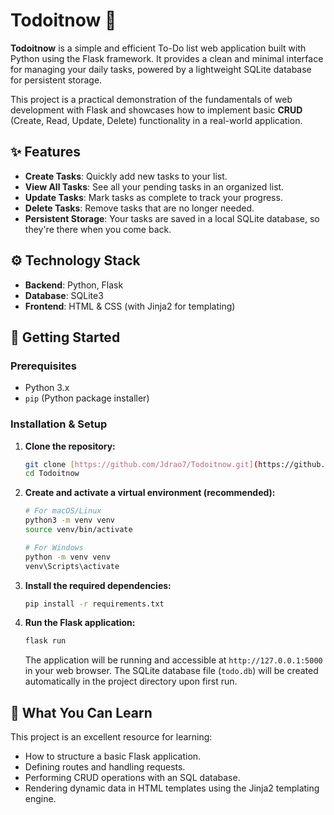 # Todoitnow 📝

**Todoitnow** is a simple and efficient To-Do list web application built with Python using the Flask framework. It provides a clean and minimal interface for managing your daily tasks, powered by a lightweight SQLite database for persistent storage.

This project is a practical demonstration of the fundamentals of web development with Flask and showcases how to implement basic **CRUD** (Create, Read, Update, Delete) functionality in a real-world application.

## ✨ Features

-   **Create Tasks**: Quickly add new tasks to your list.
-   **View All Tasks**: See all your pending tasks in an organized list.
-   **Update Tasks**: Mark tasks as complete to track your progress.
-   **Delete Tasks**: Remove tasks that are no longer needed.
-   **Persistent Storage**: Your tasks are saved in a local SQLite database, so they're there when you come back.

## ⚙️ Technology Stack

-   **Backend**: Python, Flask
-   **Database**: SQLite3
-   **Frontend**: HTML & CSS (with Jinja2 for templating)

## 🚀 Getting Started

### Prerequisites

-   Python 3.x
-   `pip` (Python package installer)

### Installation & Setup

1.  **Clone the repository:**
    ```sh
    git clone [https://github.com/Jdrao7/Todoitnow.git](https://github.com/Jdrao7/Todoitnow.git)
    cd Todoitnow
    ```

2.  **Create and activate a virtual environment (recommended):**
    ```sh
    # For macOS/Linux
    python3 -m venv venv
    source venv/bin/activate

    # For Windows
    python -m venv venv
    venv\Scripts\activate
    ```

3.  **Install the required dependencies:**
    ```sh
    pip install -r requirements.txt
    ```

4.  **Run the Flask application:**
    ```sh
    flask run
    ```
    The application will be running and accessible at `http://127.0.0.1:5000` in your web browser. The SQLite database file (`todo.db`) will be created automatically in the project directory upon first run.

## 📖 What You Can Learn

This project is an excellent resource for learning:
-   How to structure a basic Flask application.
-   Defining routes and handling requests.
-   Performing CRUD operations with an SQL database.
-   Rendering dynamic data in HTML templates using the Jinja2 templating engine.
